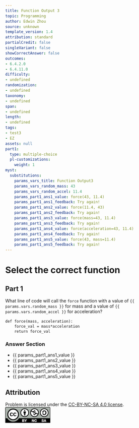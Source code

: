 ```yaml
---
title: Function Output 3
topic: Programming
author: Edwin Zhou
source: unknown
template_version: 1.4
attribution: standard
partialCredit: false
singleVariant: false
showCorrectAnswer: false
outcomes:
- 6.4.2.0
- 6.4.11.0
difficulty:
- undefined
randomization:
- undefined
taxonomy:
- undefined
span:
- undefined
length:
- undefined
tags:
- test3
- EZ
assets: null
part1:
  type: multiple-choice
  pl-customizations:
    weight: 1
myst:
  substitutions:
    params_vars_title: Function Output3
    params_vars_random_mass: 43
    params_vars_random_accel: 11.4
    params_part1_ans1_value: force(43, 11.4)
    params_part1_ans1_feedback: Try again!
    params_part1_ans2_value: force(11.4, 43)
    params_part1_ans2_feedback: Try again!
    params_part1_ans3_value: force(mass=43, 11.4)
    params_part1_ans3_feedback: Try again!
    params_part1_ans4_value: force(acceleration=43, 11.4)
    params_part1_ans4_feedback: Try again!
    params_part1_ans5_value: force(43, mass=11.4)
    params_part1_ans5_feedback: Try again!
---
```

# Select the correct function

## Part 1

What line of code will call the `force` function with a value of `{{ params.vars.random_mass }}` for mass and a value of `{{ params.vars.random_accel }}` for acceleration?

```
def force(mass, acceleration):
    force_val = mass*acceleration
    return force_val
```

### Answer Section

- {{ params_part1_ans1_value }}
- {{ params_part1_ans2_value }}
- {{ params_part1_ans3_value }}
- {{ params_part1_ans4_value }}
- {{ params_part1_ans5_value }}

## Attribution

Problem is licensed under the [CC-BY-NC-SA 4.0 license](https://creativecommons.org/licenses/by-nc-sa/4.0/).<br> ![The Creative Commons 4.0 license requiring attribution-BY, non-commercial-NC, and share-alike-SA license.](https://raw.githubusercontent.com/firasm/bits/master/by-nc-sa.png)